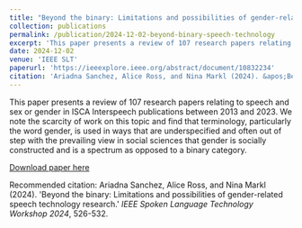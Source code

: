 ```yaml
---
title: "Beyond the binary: Limitations and possibilities of gender-related speech technology research."
collection: publications
permalink: /publication/2024-12-02-beyond-binary-speech-technology
excerpt: 'This paper presents a review of 107 research papers relating to speech and sex or gender in ISCA Interspeech publications between 2013 and 2023. We note the scarcity of work on this topic and find that terminology, particularly the word gender, is used in ways that are underspecified and often out of step with the prevailing view in social sciences that gender is socially constructed and is a spectrum as opposed to a binary category.'
date: 2024-12-02
venue: 'IEEE SLT'
paperurl: 'https://ieeexplore.ieee.org/abstract/document/10832234'
citation: 'Ariadna Sanchez, Alice Ross, and Nina Markl (2024). &apos;Beyond the binary: Limitations and possibilities of gender-related speech technology research.&apos; <i>IEEE Spoken Language Technology Workshop 2024</i>, 526-532.'
---
```

This paper presents a review of 107 research papers relating to speech and sex or gender in ISCA Interspeech publications between 2013 and 2023. We note the scarcity of work on this topic and find that terminology, particularly the word gender, is used in ways that are underspecified and often out of step with the prevailing view in social sciences that gender is socially constructed and is a spectrum as opposed to a binary category.

[Download paper here](https://ieeexplore.ieee.org/abstract/document/10832234)

Recommended citation: Ariadna Sanchez, Alice Ross, and Nina Markl (2024). 'Beyond the binary: Limitations and possibilities of gender-related speech technology research.' <i>IEEE Spoken Language Technology Workshop 2024</i>, 526-532.